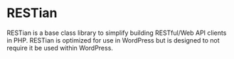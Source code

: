 RESTian
=======

RESTian is a base class library to simplify building RESTful/Web API clients in PHP.  RESTian is optimized for use in WordPress but is designed to not require it be used within WordPress.
